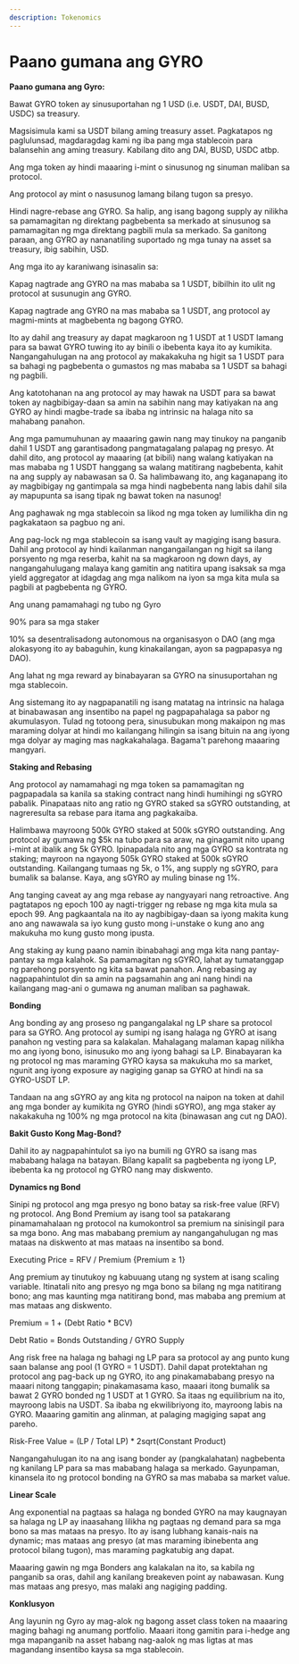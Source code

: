 ```yaml
---
description: Tokenomics
---
```


# Paano gumana ang GYRO

**Paano gumana ang Gyro:**

Bawat GYRO token ay sinusuportahan ng 1 USD (i.e. USDT, DAI, BUSD, USDC) sa treasury.&#x20;

Magsisimula kami sa USDT bilang aming treasury asset. Pagkatapos ng paglulunsad, magdaragdag kami ng iba pang mga stablecoin para balansehin ang aming treasury. Kabilang dito ang DAI, BUSD, USDC atbp.&#x20;

Ang mga token ay hindi maaaring i-mint o sinusunog ng sinuman maliban sa protocol.&#x20;

Ang protocol ay mint o nasusunog lamang bilang tugon sa presyo.&#x20;

Hindi nagre-rebase ang GYRO. Sa halip, ang isang bagong supply ay nilikha sa pamamagitan ng direktang pagbebenta sa merkado at sinusunog sa pamamagitan ng mga direktang pagbili mula sa merkado. Sa ganitong paraan, ang GYRO ay nananatiling suportado ng mga tunay na asset sa treasury, ibig sabihin, USD.

Ang mga ito ay karaniwang isinasalin sa:

Kapag nagtrade ang GYRO na mas mababa sa 1 USDT, bibilhin ito ulit ng protocol at susunugin ang GYRO.

Kapag nagtrade ang GYRO na mas mababa sa 1 USDT, ang protocol ay magmi-mints at magbebenta ng bagong GYRO.

Ito ay dahil ang treasury ay dapat magkaroon ng 1 USDT at 1 USDT lamang para sa bawat GYRO tuwing ito ay binili o ibebenta kaya ito ay kumikita. Nangangahulugan na ang protocol ay makakakuha ng higit sa 1 USDT para sa bahagi ng pagbebenta o gumastos ng mas mababa sa 1 USDT sa bahagi ng pagbili.

Ang katotohanan na ang protocol ay may hawak na USDT para sa bawat token ay nagbibigay-daan sa amin na sabihin nang may katiyakan na ang GYRO ay hindi magbe-trade sa ibaba ng intrinsic na halaga nito sa mahabang panahon.

Ang mga pamumuhunan ay maaaring gawin nang may tinukoy na panganib dahil 1 USDT ang garantisadong pangmatagalang palapag ng presyo. At dahil dito, ang protocol ay maaaring (at bibili) nang walang katiyakan na mas mababa ng 1 USDT hanggang sa walang matitirang nagbebenta, kahit na ang supply ay nabawasan sa 0. Sa halimbawang ito, ang kaganapang ito ay magbibigay ng gantimpala sa mga hindi nagbebenta nang labis dahil sila ay mapupunta sa isang tipak ng bawat token na nasunog!

Ang paghawak ng mga stablecoin sa likod ng mga token ay lumilikha din ng pagkakataon sa pagbuo ng ani.

Ang pag-lock ng mga stablecoin sa isang vault ay magiging isang basura. Dahil ang protocol ay hindi kailanman nangangailangan ng higit sa ilang porsyento ng mga reserba, kahit na sa magkaroon ng down days, ay nangangahulugang malaya kang gamitin ang natitira upang isaksak sa mga yield aggregator at idagdag ang mga nalikom na iyon sa mga kita mula sa pagbili at pagbebenta ng GYRO.

Ang unang pamamahagi ng tubo ng Gyro

90% para sa mga staker

10% sa desentralisadong autonomous na organisasyon o DAO (ang mga alokasyong ito ay babaguhin, kung kinakailangan, ayon sa pagpapasya ng DAO).

Ang lahat ng mga reward ay binabayaran sa GYRO na sinusuportahan ng mga stablecoin.

Ang sistemang ito ay nagpapanatili ng isang matatag na intrinsic na halaga at binabawasan ang insentibo na papel ng pagpapahalaga sa pabor ng akumulasyon. Tulad ng totoong pera, sinusubukan mong makaipon ng mas maraming dolyar at hindi mo kailangang hilingin sa isang bituin na ang iyong mga dolyar ay maging mas nagkakahalaga. Bagama't parehong maaaring mangyari.

**Staking and Rebasing**&#x20;

Ang protocol ay namamahagi ng mga token sa pamamagitan ng pagpapadala sa kanila sa staking contract nang hindi humihingi ng sGYRO pabalik. Pinapataas nito ang ratio ng GYRO staked sa sGYRO outstanding, at nagreresulta sa rebase para itama ang pagkakaiba.&#x20;

Halimbawa mayroong 500k GYRO staked at 500k sGYRO outstanding. Ang protocol ay gumawa ng $5k na tubo para sa araw, na ginagamit nito upang i-mint at ibalik ang 5k GYRO. Ipinapadala nito ang mga GYRO sa kontrata ng staking; mayroon na ngayong 505k GYRO staked at 500k sGYRO outstanding. Kailangang tumaas ng 5k, o 1%, ang supply ng sGYRO, para bumalik sa balanse. Kaya, ang sGYRO ay muling binase ng 1%.&#x20;

Ang tanging caveat ay ang mga rebase ay nangyayari nang retroactive. Ang pagtatapos ng epoch 100 ay nagti-trigger ng rebase ng mga kita mula sa epoch 99. Ang pagkaantala na ito ay nagbibigay-daan sa iyong makita kung ano ang nawawala sa iyo kung gusto mong i-unstake o kung ano ang makukuha mo kung gusto mong ipusta.&#x20;

Ang staking ay kung paano namin ibinabahagi ang mga kita nang pantay-pantay sa mga kalahok. Sa pamamagitan ng sGYRO, lahat ay tumatanggap ng parehong porsyento ng kita sa bawat panahon. Ang rebasing ay nagpapahintulot din sa amin na pagsamahin ang ani nang hindi na kailangang mag-ani o gumawa ng anuman maliban sa paghawak.

**Bonding**&#x20;

Ang bonding ay ang proseso ng pangangalakal ng LP share sa protocol para sa GYRO. Ang protocol ay sumipi ng isang halaga ng GYRO at isang panahon ng vesting para sa kalakalan. Mahalagang malaman kapag nilikha mo ang iyong bono, isinusuko mo ang iyong bahagi sa LP. Binabayaran ka ng protocol ng mas maraming GYRO kaysa sa makukuha mo sa market, ngunit ang iyong exposure ay nagiging ganap sa GYRO at hindi na sa GYRO-USDT LP.&#x20;

Tandaan na ang sGYRO ay ang kita ng protocol na naipon na token at dahil ang mga bonder ay kumikita ng GYRO (hindi sGYRO), ang mga staker ay nakakakuha ng 100% ng mga protocol na kita (binawasan ang cut ng DAO).&#x20;

**Bakit Gusto Kong Mag-Bond?**&#x20;

Dahil ito ay nagpapahintulot sa iyo na bumili ng GYRO sa isang mas mababang halaga na batayan. Bilang kapalit sa pagbebenta ng iyong LP, ibebenta ka ng protocol ng GYRO nang may diskwento.&#x20;

**Dynamics ng Bond**&#x20;

Sinipi ng protocol ang mga presyo ng bono batay sa risk-free value (RFV) ng protocol. Ang Bond Premium ay isang tool sa patakarang pinamamahalaan ng protocol na kumokontrol sa premium na sinisingil para sa mga bono. Ang mas mababang premium ay nangangahulugan ng mas mataas na diskwento at mas mataas na insentibo sa bond.&#x20;

Executing Price = RFV / Premium {Premium ≥ 1}&#x20;

Ang premium ay tinutukoy ng kabuuang utang ng system at isang scaling variable. Itinatali nito ang presyo ng mga bono sa bilang ng mga natitirang bono; ang mas kaunting mga natitirang bond, mas mababa ang premium at mas mataas ang diskwento.&#x20;

Premium = 1 + (Debt Ratio \* BCV)&#x20;

Debt Ratio = Bonds Outstanding / GYRO Supply&#x20;

Ang risk free na halaga ng bahagi ng LP para sa protocol ay ang punto kung saan balanse ang pool (1 GYRO = 1 USDT). Dahil dapat protektahan ng protocol ang pag-back up ng GYRO, ito ang pinakamababang presyo na maaari nitong tanggapin; pinakamasama kaso, maaari itong bumalik sa bawat 2 GYRO bonded ng 1 USDT at 1 GYRO. Sa itaas ng equilibrium na ito, mayroong labis na USDT. Sa ibaba ng ekwilibriyong ito, mayroong labis na GYRO. Maaaring gamitin ang alinman, at palaging magiging sapat ang pareho.&#x20;

Risk-Free Value = (LP / Total LP) \* 2sqrt(Constant Product)&#x20;

Nangangahulugan ito na ang isang bonder ay (pangkalahatan) nagbebenta ng kanilang LP para sa mas mababang halaga sa merkado. Gayunpaman, kinansela ito ng protocol bonding na GYRO sa mas mababa sa market value.&#x20;

**Linear Scale**&#x20;

Ang exponential na pagtaas sa halaga ng bonded GYRO na may kaugnayan sa halaga ng LP ay inaasahang lilikha ng pagtaas ng demand para sa mga bono sa mas mataas na presyo. Ito ay isang lubhang kanais-nais na dynamic; mas mataas ang presyo (at mas maraming ibinebenta ang protocol bilang tugon), mas maraming pagkatubig ang dapat.&#x20;

Maaaring gawin ng mga Bonders ang kalakalan na ito, sa kabila ng panganib sa oras, dahil ang kanilang breakeven point ay nabawasan. Kung mas mataas ang presyo, mas malaki ang nagiging padding.

**Konklusyon**&#x20;

Ang layunin ng Gyro ay mag-alok ng bagong asset class token na maaaring maging bahagi ng anumang portfolio. Maaari itong gamitin para i-hedge ang mga mapanganib na asset habang nag-aalok ng mas ligtas at mas magandang insentibo kaysa sa mga stablecoin.


